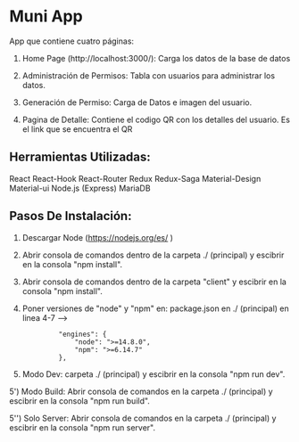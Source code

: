 # Muni App

App que contiene cuatro páginas:

1) Home Page (http://localhost:3000/): Carga los datos de la base de datos 

2) Administración de Permisos: Tabla con usuarios para administrar los datos.

3) Generación de Permiso: Carga de Datos e imagen del usuario.

4) Pagina de Detalle: Contiene el codigo QR con los detalles del usuario. Es el link que se encuentra el QR

## Herramientas Utilizadas:

React React-Hook React-Router Redux Redux-Saga Material-Design Material-ui
Node.js (Express) MariaDB 

## Pasos De Instalación: 

1) Descargar Node (https://nodejs.org/es/ ) 

2) Abrir consola de comandos dentro de la carpeta ./ (principal) y escibrir en la consola "npm install".

3) Abrir consola de comandos dentro de la carpeta "client" y escibrir en la consola "npm install".

4) Poner versiones de "node" y "npm" en: package.json en ./ (principal) en linea 4-7 --> 
                
                "engines": {
                    "node": ">=14.8.0",
                    "npm": ">=6.14.7"
                }, 

5) Modo Dev:  carpeta  ./ (principal) y escibrir en la consola "npm run dev".

5') Modo Build: Abrir consola de comandos en la carpeta  ./ (principal) y escibrir en la consola "npm run build".

5'') Solo Server: Abrir consola de comandos en la carpeta  ./ (principal) y escibrir en la consola "npm run server".
